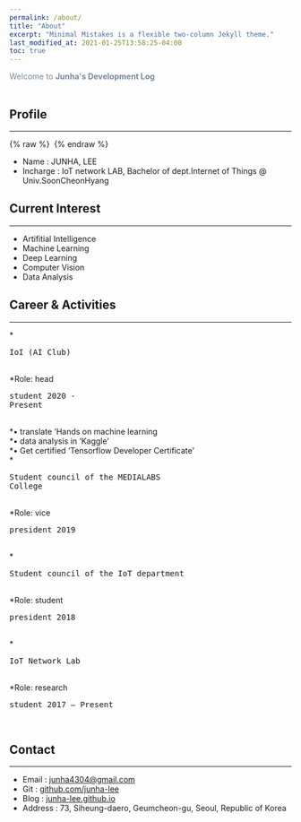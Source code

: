 ```yaml
---
permalink: /about/
title: "About"
excerpt: "Minimal Mistakes is a flexible two-column Jekyll theme."
last_modified_at: 2021-01-25T13:58:25-04:00
toc: true
---
```

<span style="color:lightslategray"> Welcome to **Junha's Development Log** </span>
<br/><br/>

## Profile
---
{% raw %} <img src="https://junha-lee.github.io/assets/images/junha.jpg" alt=""> {% endraw %}

* Name : JUNHA, LEE<br/>
* Incharge : IoT network LAB, Bachelor of dept.Internet of Things @ Univ.SoonCheonHyang<br/>

## Current Interest
---
* Artifitial Intelligence<br/>
* Machine Learning<br/>
* Deep Learning<br/>
* Computer Vision<br/>
* Data Analysis<br/>

## Career & Activities
---
*<pre>IoI (AI Club)</pre><br/>
*Role: head <pre>student 2020 - Present</pre><br/>
*• translate ‘Hands on machine learning<br/>
*• data analysis in ‘Kaggle’<br/>
*• Get certified ‘Tensorflow Developer Certificate’<br/>
*<pre>Student council of the MEDIALABS College</pre><br/>
*Role: vice <pre>president 2019</pre><br/>
*<pre>Student council of the IoT department</pre><br/>
*Role: student <pre>president 2018</pre><br/>
*<pre>IoT Network Lab</pre><br/>
*Role: research <pre>student 2017 – Present</pre><br/>


## Contact
---
* Email : junha4304@gmail.com<br/>
* Git : [github.com/junha-lee](github.com/junha-lee)<br/>
* Blog : [junha-lee.github.io](junha-lee.github.io)<br/>
* Address : 73, Siheung-daero, Geumcheon-gu, Seoul, Republic of Korea<br/>

